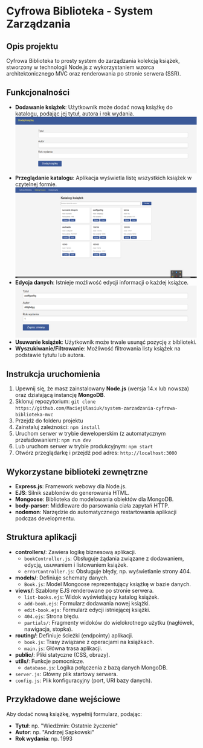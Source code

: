 # Cyfrowa Biblioteka - System Zarządzania

## Opis projektu

Cyfrowa Biblioteka to prosty system do zarządzania kolekcją książek, stworzony w technologii Node.js z wykorzystaniem wzorca architektonicznego MVC oraz renderowania po stronie serwera (SSR).

## Funkcjonalności

*   **Dodawanie książek**: Użytkownik może dodać nową książkę do katalogu, podając jej tytuł, autora i rok wydania.
    ![Dodawanie książek](https://raw.githubusercontent.com/MaciejUlasiuk/system-zarzadzania-cyfrowa-biblioteka-mvc/refs/heads/main/screenshots/addBook.png)
*   **Przeglądanie katalogu**: Aplikacja wyświetla listę wszystkich książek w czytelnej formie.
![Przeglądanie katalogu](https://raw.githubusercontent.com/MaciejUlasiuk/system-zarzadzania-cyfrowa-biblioteka-mvc/refs/heads/main/screenshots/overview.png)
*   **Edycja danych**: Istnieje możliwość edycji informacji o każdej książce.
![Edycja danych](https://github.com/MaciejUlasiuk/system-zarzadzania-cyfrowa-biblioteka-mvc/blob/main/screenshots/editBook.png?raw=true)
*   **Usuwanie książek**: Użytkownik może trwale usunąć pozycję z biblioteki.
*   **Wyszukiwanie/Filtrowanie**: Możliwość filtrowania listy książek na podstawie tytułu lub autora.

## Instrukcja uruchomienia

1.  Upewnij się, że masz zainstalowany **Node.js** (wersja 14.x lub nowsza) oraz działającą instancję **MongoDB**.
2.  Sklonuj repozytorium: `git clone https://github.com/MaciejUlasiuk/system-zarzadzania-cyfrowa-biblioteka-mvc`
3.  Przejdź do folderu projektu
4.  Zainstaluj zależności: `npm install`
5.  Uruchom serwer w trybie deweloperskim (z automatycznym przeładowaniem): `npm run dev`
6.  Lub uruchom serwer w trybie produkcyjnym: `npm start`
7.  Otwórz przeglądarkę i przejdź pod adres: `http://localhost:3000`

## Wykorzystane biblioteki zewnętrzne

*   **Express.js**: Framework webowy dla Node.js.
*   **EJS**: Silnik szablonów do generowania HTML.
*   **Mongoose**: Biblioteka do modelowania obiektów dla MongoDB.
*   **body-parser**: Middleware do parsowania ciała zapytań HTTP.
*   **nodemon**: Narzędzie do automatycznego restartowania aplikacji podczas developmentu.

## Struktura aplikacji

*   **controllers/**: Zawiera logikę biznesową aplikacji.
    *   `bookController.js`: Obsługuje żądania związane z dodawaniem, edycją, usuwaniem i listowaniem książek.
    *   `errorController.js`: Obsługuje błędy, np. wyświetlanie strony 404.
*   **models/**: Definiuje schematy danych.
    *   `Book.js`: Model Mongoose reprezentujący książkę w bazie danych.
*   **views/**: Szablony EJS renderowane po stronie serwera.
    *   `list-books.ejs`: Widok wyświetlający katalog książek.
    *   `add-book.ejs`: Formularz dodawania nowej książki.
    *   `edit-book.ejs`: Formularz edycji istniejącej książki.
    *   `404.ejs`: Strona błędu.
    *   `partials/`: Fragmenty widoków do wielokrotnego użytku (nagłówek, nawigacja, stopka).
*   **routing/**: Definiuje ścieżki (endpointy) aplikacji.
    *   `book.js`: Trasy związane z operacjami na książkach.
    *   `main.js`: Główna trasa aplikacji.
*   **public/**: Pliki statyczne (CSS, obrazy).
*   **utils/**: Funkcje pomocnicze.
    *   `database.js`: Logika połączenia z bazą danych MongoDB.
*   `server.js`: Główny plik startowy serwera.
*   `config.js`: Plik konfiguracyjny (port, URI bazy danych).

## Przykładowe dane wejściowe

Aby dodać nową książkę, wypełnij formularz, podając:
*   **Tytuł**: np. "Wiedźmin: Ostatnie życzenie"
*   **Autor**: np. "Andrzej Sapkowski"
*   **Rok wydania**: np. 1993